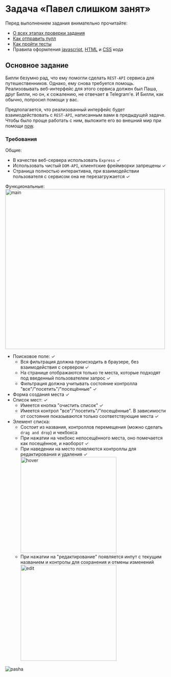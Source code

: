 # Задача «Павел слишком занят»

Перед выполнением задания внимательно прочитайте:

- [О всех этапах проверки задания](https://github.com/urfu-2017/guides/blob/master/workflow/overall.md)
- [Как отправить пулл](https://github.com/urfu-2017/guides/blob/master/workflow/pull.md)
- [Как пройти тесты](https://github.com/urfu-2017/guides/blob/master/workflow/test.md)
- Правила оформления [javascript](https://github.com/urfu-2017/guides/blob/master/codestyle/js.md), [HTML](https://github.com/urfu-2017/guides/blob/master/codestyle/html.md) и [CSS](https://github.com/urfu-2017/guides/blob/master/codestyle/css.md) кода

## Основное задание
Билли безумно рад, что ему помогли сделать `REST-API` сервиса для путешественников.
Однако, ему снова требуется помощь. Реализовывать веб-интерфейс для этого сервиса должен был Паша,
друг Билли, но он, к сожалению, не отвечает в Telegram'е. И Билли, как обычно, попросил помощи у вас.

Предполагается, что реализованный интерфейс будет взаимодействовать с `REST-API`,
написанным вами в предыдущей задаче. Чтобы было проще работать с ним,
выложите его во внешний мир при помощи [now](https://zeit.co/now).

### Требования
Общие:
- В качестве веб-сервера использовать `Express` ✓
- Использовать чистый `DOM-API`, клиентские фреймворки запрещены ✓
- Страница полностью интерактивна, при взаимодействии пользователя с сервисом она не перезагружается ✓

Функциональные:<br/>
  <img src="https://user-images.githubusercontent.com/7279995/37426983-c4c71a18-27e9-11e8-98f7-ad640fde523f.JPG" width="500" alt="main"/>
- Поисковое поле: ✓
	- Вся фильтрация должна происходить в браузере, без взаимодействия с сервером ✓
	- На странице отображаются только те места, которые подходят под введенный пользователем запрос ✓
	- Фильтрация должна учитывать состояние контролла "все"/"посетить"/"посещённые" ✓
- Форма создания места ✓
- Список мест: ✓
	- Имеется кнопка "очистить список" ✓
	- Имеется контрол "все"/"посетить"/"посещённые". В зависимости от состояния показываются
	  только соответствующие места ✓
- Элемент списка:
	- Состоит из названия, контроллов перемещения (можно сделать `drag and drop`) и чекбокса
	- При нажатии на чекбокс непосещённого места, оно помечается как посещённое, и наоборот ✓
	- При наведении на место появляются контроллы для редактирования и удаления ✓
	  <img src="https://user-images.githubusercontent.com/7279995/37427089-11bf637a-27ea-11e8-9dc0-4fea2d8918f2.png" width="300" alt="hover"/>
	- При нажатии на "редактирование" появляется инпут с текущим названием и контролы для сохранения и отмены изменений <br/>
      <img src="https://user-images.githubusercontent.com/7279995/37426799-608d47ac-27e9-11e8-8b75-88568c1eb930.png" width="300" alt="edit"/>

![pasha](https://user-images.githubusercontent.com/7279995/37428021-d483163e-27ec-11e8-8911-ab0aae78b4ae.jpg)

